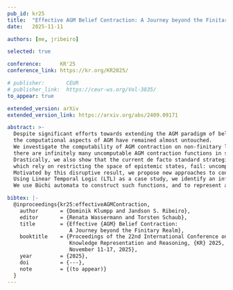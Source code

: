 ```yaml
---
pub_id: kr25
title:  "Effective AGM Belief Contraction: A Journey beyond the Finitary Realm"
date:   2025-11-11

authors: [me, jribeiro]

selected: true

conference:      KR'25
conference_link: https://kr.org/KR2025/

# publisher:       CEUR
# publisher_link:  https://ceur-ws.org/Vol-3835/
to_appear: true

extended_version: arXiv
extended_version_link: https://arxiv.org/abs/2409.09171

abstract: >-
  Despite significant efforts towards extending the AGM paradigm of belief change beyond finitary logics,
  the computational aspects of AGM have remained almost untouched.
  We investigate the computability of AGM contraction on non-finitary logics, and show an intriguing negative result:
  there are infinitely many uncomputable AGM contraction functions in such logics.
  Drastically, we also show that the current de facto standard strategies to control computability,
  which rely on restricting the space of epistemic states, fail: uncomputability remains in all non-finitary cases.
  Motivated by this disruptive result, we propose new approaches to controlling computability beyond the finitary realm.
  Using Linear Temporal Logic (LTL) as a case study, we identify an infinite class of fully-rational AGM contraction functions that are computable by design.
  We use Büchi automata to construct such functions, and to represent and reason about LTL beliefs.

bibtex: |-
  @inproceedings{kr25:effectiveAGMContraction,
    author       = {Dominik Klumpp and Jandson S. Ribeiro},
    editor       = {Renata Wassermann and Torsten Schaub},
    title        = {Effective {AGM} Belief Contraction:
                    A Journey beyond the Finitary Realm},
    booktitle    = {Proceedings of the 22nd International Conference on Principles of
                    Knowledge Representation and Reasoning, {KR} 2025, Melbourne, Australia.
                    November 11-17, 2025},
    year         = {2025},
    doi          = {---},
    note         = {(to appear)}
  }
---
```


